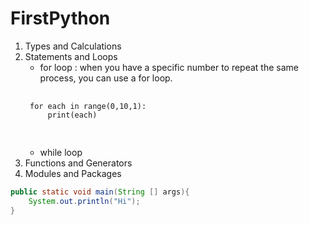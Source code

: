 # FirstPython
1. Types and Calculations
2. Statements and Loops
    - for loop : when you have a specific number to repeat the same process, you can use a for loop.   
    <pre>
    <code>
    for each in range(0,10,1):
        print(each)
    </code>
    </pre>
    - while loop
3. Functions and Generators
4. Modules and Packages


```java
public static void main(String [] args){
    System.out.println("Hi");
}
```

